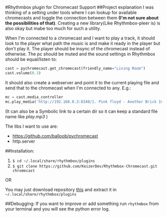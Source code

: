 #Rhythmbox plugin for Chromecast Support
##Project explanation
I was thinking of a setting under tools where I can lookup for available chromecasts and toggle the connection between them **(I'm not sure about the possibilities of that)**. Creating a new library(Like Rhythmbox-pleer is) is also okay but mabe too much for such a utility.

When I'm connected to a chromecast and I want to play a track, it should look to the player what path the music is and make it ready in the player but don't play it. The player should be insync of the chromecast instead of otherwise. The pc should be muted and the sound settings in Rhythmbox should be equal/listen to:  
```python
cast = pychromecast.get_chromecast(friendly_name="Living Room")
cast.volume(0.3)
```

It should also create a webserver and point it to the current playing file and send that to the chromecast when I'm connected to any. E.g.:
```python
mc = cast.media_controller
mc.play_media('http://192.168.0.3:8340/1. Pink floyd - Another Brick In The Wall.mp3', 'video/mp3')
```
(It can also be a Symbolic link to a certain dir so it can keep a standard file name like *play.mp3* )


The libs I want to use are:
- https://github.com/balloob/pychromecast
- http.server


##Installation: 
1. `$ cd ~/.local/share/rhythmbox/plugins`
2. `$ git clone https://github.com/KeizerDev/Rhythmbox-Chromecast.git chromecast`

OR  

You may just download repository [this](https://github.com/KeizerDev/Rhythmbox-Chromecast/archive/master.zip) and extract it in `~/.local/share/rhythmbox/plugins`

##Debugging:
If you want to improve or add something run `rhythmbox` from your terminal and you will see the python error log.

